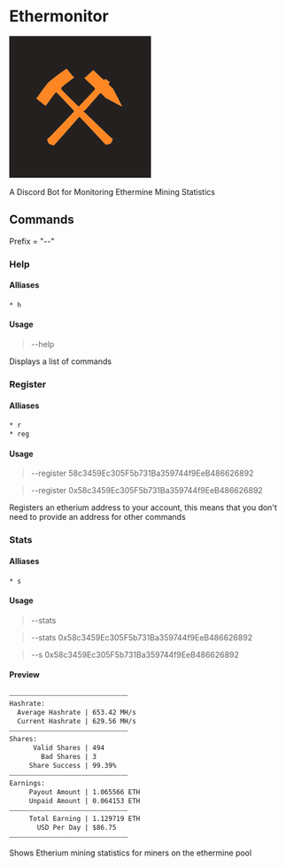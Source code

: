 # Ethermonitor

![Logo](./Logo.png)

A Discord Bot for Monitoring Ethermine Mining Statistics

## Commands

Prefix = "--"

### Help

#### Alliases

    * h

#### Usage

> --help

Displays a list of commands

### Register

#### Alliases

    * r
    * reg

#### Usage

> --register 58c3459Ec305F5b731Ba359744f9EeB486626892

> --register 0x58c3459Ec305F5b731Ba359744f9EeB486626892

Registers an etherium address to your account, this means that you don't need to provide an address for other commands

### Stats

#### Alliases

    * s

#### Usage

> --stats

> --stats 0x58c3459Ec305F5b731Ba359744f9EeB486626892

> --s 0x58c3459Ec305F5b731Ba359744f9EeB486626892

#### Preview

```
⎯⎯⎯⎯⎯⎯⎯⎯⎯⎯⎯⎯⎯⎯⎯⎯⎯⎯⎯⎯⎯⎯⎯⎯⎯⎯⎯⎯⎯⎯⎯⎯⎯⎯⎯⎯
Hashrate:
  Average Hashrate | 653.42 MH/s
  Current Hashrate | 629.56 MH/s
⎯⎯⎯⎯⎯⎯⎯⎯⎯⎯⎯⎯⎯⎯⎯⎯⎯⎯⎯⎯⎯⎯⎯⎯⎯⎯⎯⎯⎯⎯⎯⎯⎯⎯⎯⎯
Shares:
      Valid Shares | 494
        Bad Shares | 3
     Share Success | 99.39%
⎯⎯⎯⎯⎯⎯⎯⎯⎯⎯⎯⎯⎯⎯⎯⎯⎯⎯⎯⎯⎯⎯⎯⎯⎯⎯⎯⎯⎯⎯⎯⎯⎯⎯⎯⎯
Earnings:
     Payout Amount | 1.065566 ETH
     Unpaid Amount | 0.064153 ETH
⎯⎯⎯⎯⎯⎯⎯⎯⎯⎯⎯⎯⎯⎯⎯⎯⎯⎯⎯⎯⎯⎯⎯⎯⎯⎯⎯⎯⎯⎯⎯⎯⎯⎯⎯⎯
     Total Earning | 1.129719 ETH
       USD Per Day | $86.75
⎯⎯⎯⎯⎯⎯⎯⎯⎯⎯⎯⎯⎯⎯⎯⎯⎯⎯⎯⎯⎯⎯⎯⎯⎯⎯⎯⎯⎯⎯⎯⎯⎯⎯⎯⎯
```

Shows Etherium mining statistics for miners on the ethermine pool

